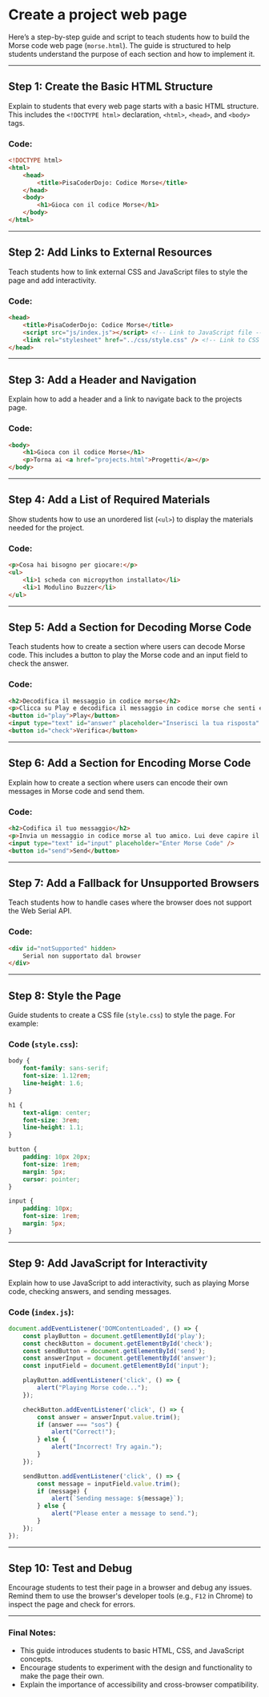 
# Create a project web page
Here’s a step-by-step guide and script to teach students how to build the Morse code web page (`morse.html`). The guide is structured to help students understand the purpose of each section and how to implement it.

---

## **Step 1: Create the Basic HTML Structure**
Explain to students that every web page starts with a basic HTML structure. This includes the `<!DOCTYPE html>` declaration, `<html>`, `<head>`, and `<body>` tags.

### Code:
```html
<!DOCTYPE html>
<html>
    <head>
        <title>PisaCoderDojo: Codice Morse</title>
    </head>
    <body>
        <h1>Gioca con il codice Morse</h1>
    </body>
</html>
```

---

## **Step 2: Add Links to External Resources**
Teach students how to link external CSS and JavaScript files to style the page and add interactivity.

### Code:
```html
<head>
    <title>PisaCoderDojo: Codice Morse</title>
    <script src="js/index.js"></script> <!-- Link to JavaScript file -->
    <link rel="stylesheet" href="../css/style.css" /> <!-- Link to CSS file -->
</head>
```

---

## **Step 3: Add a Header and Navigation**
Explain how to add a header and a link to navigate back to the projects page.

### Code:
```html
<body>
    <h1>Gioca con il codice Morse</h1>
    <p>Torna ai <a href="projects.html">Progetti</a></p>
</body>
```

---

## **Step 4: Add a List of Required Materials**
Show students how to use an unordered list (`<ul>`) to display the materials needed for the project.

### Code:
```html
<p>Cosa hai bisogno per giocare:</p>
<ul>
    <li>1 scheda con micropython installato</li>
    <li>1 Modulino Buzzer</li>
</ul>
```

---

## **Step 5: Add a Section for Decoding Morse Code**
Teach students how to create a section where users can decode Morse code. This includes a button to play the Morse code and an input field to check the answer.

### Code:
```html
<h2>Decodifica il messaggio in codice morse</h2>
<p>Clicca su Play e decodifica il messaggio in codice morse che senti e riportalo. Verifica se hai fatto giusto cliccando su Verifica</p>
<button id="play">Play</button>
<input type="text" id="answer" placeholder="Inserisci la tua risposta" />
<button id="check">Verifica</button>
```

---

## **Step 6: Add a Section for Encoding Morse Code**
Explain how to create a section where users can encode their own messages in Morse code and send them.

### Code:
```html
<h2>Codifica il tuo messaggio</h2>
<p>Invia un messaggio in codice morse al tuo amico. Lui deve capire il messaggio che gli ha inviato</p>
<input type="text" id="input" placeholder="Enter Morse Code" />
<button id="send">Send</button>
```

---

## **Step 7: Add a Fallback for Unsupported Browsers**
Teach students how to handle cases where the browser does not support the Web Serial API.

### Code:
```html
<div id="notSupported" hidden>
    Serial non supportato dal browser
</div>
```

---

## **Step 8: Style the Page**
Guide students to create a CSS file (`style.css`) to style the page. For example:

### Code (`style.css`):
```css
body {
    font-family: sans-serif;
    font-size: 1.12rem;
    line-height: 1.6;
}

h1 {
    text-align: center;
    font-size: 3rem;
    line-height: 1.1;
}

button {
    padding: 10px 20px;
    font-size: 1rem;
    margin: 5px;
    cursor: pointer;
}

input {
    padding: 10px;
    font-size: 1rem;
    margin: 5px;
}
```

---

## **Step 9: Add JavaScript for Interactivity**
Explain how to use JavaScript to add interactivity, such as playing Morse code, checking answers, and sending messages.

### Code (`index.js`):
```javascript
document.addEventListener('DOMContentLoaded', () => {
    const playButton = document.getElementById('play');
    const checkButton = document.getElementById('check');
    const sendButton = document.getElementById('send');
    const answerInput = document.getElementById('answer');
    const inputField = document.getElementById('input');

    playButton.addEventListener('click', () => {
        alert("Playing Morse code...");
    });

    checkButton.addEventListener('click', () => {
        const answer = answerInput.value.trim();
        if (answer === "sos") {
            alert("Correct!");
        } else {
            alert("Incorrect! Try again.");
        }
    });

    sendButton.addEventListener('click', () => {
        const message = inputField.value.trim();
        if (message) {
            alert(`Sending message: ${message}`);
        } else {
            alert("Please enter a message to send.");
        }
    });
});
```

---

## **Step 10: Test and Debug**
Encourage students to test their page in a browser and debug any issues. Remind them to use the browser's developer tools (e.g., `F12` in Chrome) to inspect the page and check for errors.

---

### Final Notes:
- This guide introduces students to basic HTML, CSS, and JavaScript concepts.
- Encourage students to experiment with the design and functionality to make the page their own.
- Explain the importance of accessibility and cross-browser compatibility.
